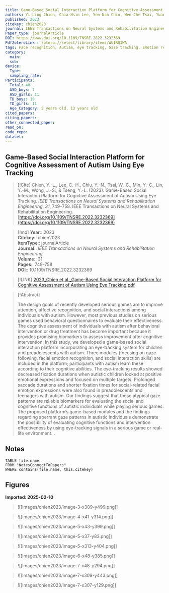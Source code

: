 ```yaml
---
title: Game-Based Social Interaction Platform for Cognitive Assessment of Autism Using Eye Tracking
authors: Yi-Ling Chien, Chia-Hsin Lee, Yen-Nan Chiu, Wen-Che Tsai, Yuan-Che Min, Yang-Min Lin, Jui-Shen Wong, Yi-Li Tseng
published: 2023
citekey: chien2023
journal: IEEE Transactions on Neural Systems and Rehabilitation Engineering
Paper_type: journalArticle
DOI: https://www.doi.org/10.1109/TNSRE.2022.3232369
PdfZoteroLink : zotero://select/library/items/WUIRQIWA
tags: Face recognition, Autism, eye tracking, Gaze tracking, Emotion recognition, Games, Biomarkers, autism spectrum disorder, serious games, Pediatrics, Social interaction game
category:
  main: 
  sub: 
device:
  Type: 
  sampling_rate: 
Participants:
  Total: 48
  ASD_boys: 7
  ASD_girls: 11
  TD_boys: 19
  TD_girls: 11
  Age_Category: 5 years old, 13 years old
cited_papers:
citing_papers: 
other_connected_paper: 
read_on: 
code_repo: 
dataset:
---
```


## Game-Based Social Interaction Platform for Cognitive Assessment of Autism Using Eye Tracking

> [!Cite]
> Chien, Y.-L., Lee, C.-H., Chiu, Y.-N., Tsai, W.-C., Min, Y.-C., Lin, Y.-M., Wong, J.-S., & Tseng, Y.-L. (2023). Game-Based Social Interaction Platform for Cognitive Assessment of Autism Using Eye Tracking. _IEEE Transactions on Neural Systems and Rehabilitation Engineering_, _31_, 749–758. IEEE Transactions on Neural Systems and Rehabilitation Engineering. [https://doi.org/10.1109/TNSRE.2022.3232369](https://doi.org/10.1109/TNSRE.2022.3232369)


>[!md]
> **Year**:: 2023   
> **Citekey**:: chien2023  
> **itemType**:: journalArticle  
> **Journal**:: *IEEE Transactions on Neural Systems and Rehabilitation Engineering*  
> **Volume**:: 31   
> **Pages**:: 749-758  
> **DOI**:: 10.1109/TNSRE.2022.3232369    

> [!LINK] 
> [2023_Chien et al._Game-Based Social Interaction Platform for Cognitive Assessment of Autism Using Eye Tracking.pdf](zotero://select/library/items/N8PWGWIV)

> [!Abstract]
>
> The design goals of recently developed serious games are to improve attention, affective recognition, and social interactions among individuals with autism. However, most previous studies on serious games used behavioral questionnaires to evaluate their effectiveness. The cognitive assessment of individuals with autism after behavioral intervention or drug treatment has become important because it provides promising biomarkers to assess improvement after cognitive intervention. In this study, we developed a game-based social interaction platform incorporating an eye-tracking system for children and preadolescents with autism. Three modules (focusing on gaze following, facial emotion recognition, and social interaction skills) are included in the platform; participants with autism learn these according to their cognitive abilities. The eye-tracking results showed decreased fixation durations when autistic children looked at positive emotional expressions and focused on multiple targets. Prolonged saccade durations and shorter fixation times for social-related facial emotion expressions were also found in preadolescents and teenagers with autism. Our findings suggest that these atypical gaze patterns are reliable biomarkers for evaluating the social and cognitive functions of autistic individuals while playing serious games. The proposed platform’s game-based modules and the findings regarding aberrant gaze patterns in autistic individuals demonstrate the possibility of evaluating cognitive functions and intervention effectiveness by using eye-tracking signals in a serious game or real-life environment.
>.
> 


## Notes

```dataview 
TABLE file.name 
FROM "NotesConnectToPapers" 
WHERE contains(file.name, this.citekey)
```


## Figures

**Imported: 2025-02-10**

> ![[Images/chien2023/image-3-x309-y499.png]]

> ![[Images/chien2023/image-4-x41-y314.png]]

> ![[Images/chien2023/image-5-x43-y399.png]]

> ![[Images/chien2023/image-5-x37-y83.png]]

> ![[Images/chien2023/image-5-x313-y404.png]]

> ![[Images/chien2023/image-6-x48-y385.png]]

> ![[Images/chien2023/image-7-x48-y294.png]]

> ![[Images/chien2023/image-7-x309-y443.png]]

> ![[Images/chien2023/image-7-x307-y129.png]]